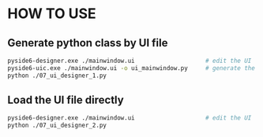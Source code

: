 # HOW TO USE
## Generate python class by UI file
```bash
pyside6-designer.exe ./mainwindow.ui                    # edit the UI
pyside6-uic.exe ./mainwindow.ui -o ui_mainwindow.py     # generate the python class
python ./07_ui_designer_1.py
```

## Load the UI file directly
```bash
pyside6-designer.exe ./mainwindow.ui                    # edit the UI
python ./07_ui_designer_2.py
```